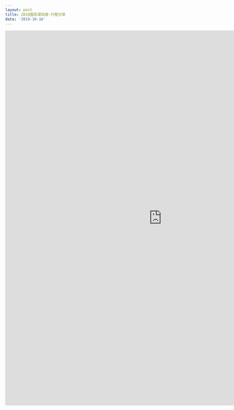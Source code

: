 ```yaml
---
layout: post
title: 2019国庆深圳游-行程分享
date: '2019-10-16'
---
```

<iframe src="https://www.xmind.net/embed/WnCLfv" width="1000px" height="1200px" frameborder="0" scrolling="no" allowfullscreen></iframe>
